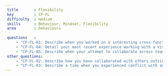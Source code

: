 ```yaml
---
 title       : Flexibility
 key         : CP-FL
 difficulty  : medium
 skills      : Behaviour, Mindset, Flexibility
 area        : behaviours
 
 questions   :
     - "CP-FL-01: Describe when you worked on a interesting cross-functional team that produced an outstanding outcome."
     - "CP-FL-04: Detail your most recent experience working with a virtual team."
     - "CP-FL-05: Describe when your attempt to collaborate across teams was unsuccessful."
 other_questions:
     - "CP-FL-02: Describe how you have collaborated with others outside of your team to resolve a critical issue."
     - "CP-FL-03: Describe a time when you experienced conflict with another team member."
---
```

